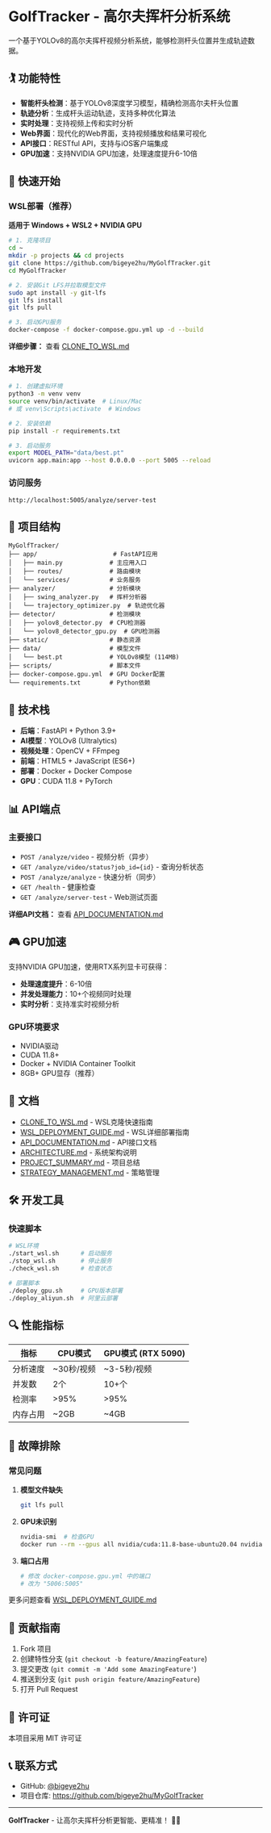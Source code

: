 # GolfTracker - 高尔夫挥杆分析系统

一个基于YOLOv8的高尔夫挥杆视频分析系统，能够检测杆头位置并生成轨迹数据。

## 🏌️ 功能特性

- **智能杆头检测**：基于YOLOv8深度学习模型，精确检测高尔夫杆头位置
- **轨迹分析**：生成杆头运动轨迹，支持多种优化算法
- **实时处理**：支持视频上传和实时分析
- **Web界面**：现代化的Web界面，支持视频播放和结果可视化
- **API接口**：RESTful API，支持与iOS客户端集成
- **GPU加速**：支持NVIDIA GPU加速，处理速度提升6-10倍

## 🚀 快速开始

### WSL部署（推荐）

**适用于 Windows + WSL2 + NVIDIA GPU**

```bash
# 1. 克隆项目
cd ~
mkdir -p projects && cd projects
git clone https://github.com/bigeye2hu/MyGolfTracker.git
cd MyGolfTracker

# 2. 安装Git LFS并拉取模型文件
sudo apt install -y git-lfs
git lfs install
git lfs pull

# 3. 启动GPU服务
docker-compose -f docker-compose.gpu.yml up -d --build
```

**详细步骤：** 查看 [CLONE_TO_WSL.md](CLONE_TO_WSL.md)

### 本地开发

```bash
# 1. 创建虚拟环境
python3 -m venv venv
source venv/bin/activate  # Linux/Mac
# 或 venv\Scripts\activate  # Windows

# 2. 安装依赖
pip install -r requirements.txt

# 3. 启动服务
export MODEL_PATH="data/best.pt"
uvicorn app.main:app --host 0.0.0.0 --port 5005 --reload
```

### 访问服务

```
http://localhost:5005/analyze/server-test
```

## 📁 项目结构

```
MyGolfTracker/
├── app/                     # FastAPI应用
│   ├── main.py             # 主应用入口
│   ├── routes/             # 路由模块
│   └── services/           # 业务服务
├── analyzer/               # 分析模块
│   ├── swing_analyzer.py   # 挥杆分析器
│   └── trajectory_optimizer.py  # 轨迹优化器
├── detector/               # 检测模块
│   ├── yolov8_detector.py  # CPU检测器
│   └── yolov8_detector_gpu.py  # GPU检测器
├── static/                 # 静态资源
├── data/                   # 模型文件
│   └── best.pt             # YOLOv8模型 (114MB)
├── scripts/                # 脚本文件
├── docker-compose.gpu.yml  # GPU Docker配置
└── requirements.txt        # Python依赖
```

## 🔧 技术栈

- **后端**：FastAPI + Python 3.9+
- **AI模型**：YOLOv8 (Ultralytics)
- **视频处理**：OpenCV + FFmpeg
- **前端**：HTML5 + JavaScript (ES6+)
- **部署**：Docker + Docker Compose
- **GPU**：CUDA 11.8 + PyTorch

## 📊 API端点

### 主要接口

- `POST /analyze/video` - 视频分析（异步）
- `GET /analyze/video/status?job_id={id}` - 查询分析状态
- `POST /analyze/analyze` - 快速分析（同步）
- `GET /health` - 健康检查
- `GET /analyze/server-test` - Web测试页面

**详细API文档：** 查看 [API_DOCUMENTATION.md](API_DOCUMENTATION.md)

## 🎮 GPU加速

支持NVIDIA GPU加速，使用RTX系列显卡可获得：
- **处理速度提升**：6-10倍
- **并发处理能力**：10+个视频同时处理
- **实时分析**：支持准实时视频分析

### GPU环境要求
- NVIDIA驱动
- CUDA 11.8+
- Docker + NVIDIA Container Toolkit
- 8GB+ GPU显存（推荐）

## 📖 文档

- [CLONE_TO_WSL.md](CLONE_TO_WSL.md) - WSL克隆快速指南
- [WSL_DEPLOYMENT_GUIDE.md](WSL_DEPLOYMENT_GUIDE.md) - WSL详细部署指南
- [API_DOCUMENTATION.md](API_DOCUMENTATION.md) - API接口文档
- [ARCHITECTURE.md](ARCHITECTURE.md) - 系统架构说明
- [PROJECT_SUMMARY.md](PROJECT_SUMMARY.md) - 项目总结
- [STRATEGY_MANAGEMENT.md](STRATEGY_MANAGEMENT.md) - 策略管理

## 🛠️ 开发工具

### 快速脚本

```bash
# WSL环境
./start_wsl.sh      # 启动服务
./stop_wsl.sh       # 停止服务
./check_wsl.sh      # 检查状态

# 部署脚本
./deploy_gpu.sh     # GPU版本部署
./deploy_aliyun.sh  # 阿里云部署
```

## 🔍 性能指标

| 指标 | CPU模式 | GPU模式 (RTX 5090) |
|------|---------|-------------------|
| 分析速度 | ~30秒/视频 | ~3-5秒/视频 |
| 并发数 | 2个 | 10+个 |
| 检测率 | >95% | >95% |
| 内存占用 | ~2GB | ~4GB |

## 🐛 故障排除

### 常见问题

1. **模型文件缺失**
   ```bash
   git lfs pull
   ```

2. **GPU未识别**
   ```bash
   nvidia-smi  # 检查GPU
   docker run --rm --gpus all nvidia/cuda:11.8-base-ubuntu20.04 nvidia-smi
   ```

3. **端口占用**
   ```bash
   # 修改 docker-compose.gpu.yml 中的端口
   # 改为 "5006:5005"
   ```

更多问题查看 [WSL_DEPLOYMENT_GUIDE.md](WSL_DEPLOYMENT_GUIDE.md#故障排除)

## 🤝 贡献指南

1. Fork 项目
2. 创建特性分支 (`git checkout -b feature/AmazingFeature`)
3. 提交更改 (`git commit -m 'Add some AmazingFeature'`)
4. 推送到分支 (`git push origin feature/AmazingFeature`)
5. 打开 Pull Request

## 📄 许可证

本项目采用 MIT 许可证

## 📞 联系方式

- GitHub: [@bigeye2hu](https://github.com/bigeye2hu)
- 项目仓库: https://github.com/bigeye2hu/MyGolfTracker

---

**GolfTracker** - 让高尔夫挥杆分析更智能、更精准！ 🏌️‍♂️

